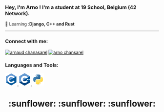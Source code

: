 ### Hey, I'm Arno ! I'm a student at 19 School, Belgium (42 Network).<br />
<!--🔭 I’m currently working on [cub3D](https://github.com/ArnoChansarel/cub3D)<br />-->
🌱 Learning :**Django, C++ and Rust**

----

<h3 align="left">Connect with me:</h3>
<p align="left">
<a href="https://linkedin.com/in/arnaud chanasarel" target="blank"><img align="center" src="https://raw.githubusercontent.com/rahuldkjain/github-profile-readme-generator/master/src/images/icons/Social/linked-in-alt.svg" alt="arnaud chanasarel" height="30" width="40" /></a>
<a href="https://fb.com/arno chansarel" target="blank"><img align="center" src="https://raw.githubusercontent.com/rahuldkjain/github-profile-readme-generator/master/src/images/icons/Social/facebook.svg" alt="arno chansarel" height="30" width="40" /></a>
</p>

<h3 align="left">Languages and Tools:</h3>
<p align="left"> <a href="https://www.cprogramming.com/" target="_blank" rel="noreferrer"> <img src="https://raw.githubusercontent.com/devicons/devicon/master/icons/c/c-original.svg" alt="c" width="40" height="40"/> </a> <a href="https://www.w3schools.com/cpp/" target="_blank" rel="noreferrer"> <img src="https://raw.githubusercontent.com/devicons/devicon/master/icons/cplusplus/cplusplus-original.svg" alt="cplusplus" width="40" height="40"/> </a> <a href="https://www.python.org" target="_blank" rel="noreferrer"> <img src="https://raw.githubusercontent.com/devicons/devicon/master/icons/python/python-original.svg" alt="python" width="40" height="40"/> </a> </p>

<h1 align="center">:sunflower: :sunflower: :sunflower:</h1>
